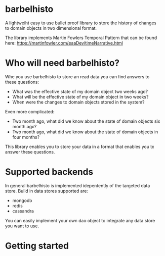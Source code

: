 # barbelhisto

A lightweiht easy to use bullet proof library to store the history of changes to domain objects in two dimensional format.

The library implements Martin Fowlers Temporal Pattern that can be found here: https://martinfowler.com/eaaDev/timeNarrative.html

# Who will need barbelhisto?

Whe you use barbelhisto to store an read data you can find answers to these questions:

- What was the effective state of my domain object two weeks ago?
- What will be the effective state of my domain object in two weeks?
- When were the changes to domain objects stored in the system?

Even more complicated:

- Two month ago, what did we know about the state of domain objects six month ago?
- Two month ago, what did we know about the state of domain objects in four months?

This library enables you to store your data in a format that enables you to answer these questions.

# Supported backends

In general barbelhisto is implemented idepentently of the targeted data store. Build in data stores supported are:

- mongodb
- redis
- cassandra

You can easily implement your own dao object to integrate any data store you want to use.

# Getting started

